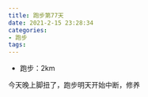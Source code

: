 ```yaml
---
title: 跑步第77天
date: 2021-2-15 23:28:34
categories: 
- 跑步
tags:
---
```


- 跑步：2km

今天晚上脚扭了，跑步明天开始中断，修养

